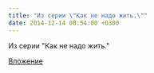 ```yaml
---
title: "Из серии \"Как не надо жить.\""
date: 2014-12-14 00:54:00 +0300
---
```


Из серии "Как не надо жить."

[Вложение](/assets/vk_photos/1/IBv2hoImFrg.jpg)
